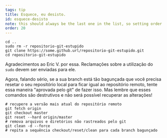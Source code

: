 ```yaml
---
tags: tip
title: Esquece, eu desisto.
id: esquece-desisto
note: this should always be the last one in the list, so setting order to 20 so I don't have to re-name/re-order it
order: 20
---
```


```git
cd ..
sudo rm -r repositorio-git-estupido
git clone https://some.github.url/repositorio-git-estupido.git
cd repositorio-git-estupido
```

Agradecimentos ao Eric V. por essa. Reclamações sobre a utilização do `sudo` devem ser enviadas para ele.

Agora, falando sério, se a sua branch está tão bagunçada que você precisa resetar o seu repositório local para ficar igual ao repositório remoto, tente essa maneira "aprovada pelo git" de fazer isso. Mas lembre que esses comandos são destrutivos e não será possível recuperar as alterações!

```git
# recupere a versão mais atual do repositório remoto 
git fetch origin
git checkout master
git reset --hard origin/master
# remova arquivos e diretórios não rastreados pelo git
git clean -d --force
# repita a sequência checkout/reset/clean para cada branch bagunçado
```